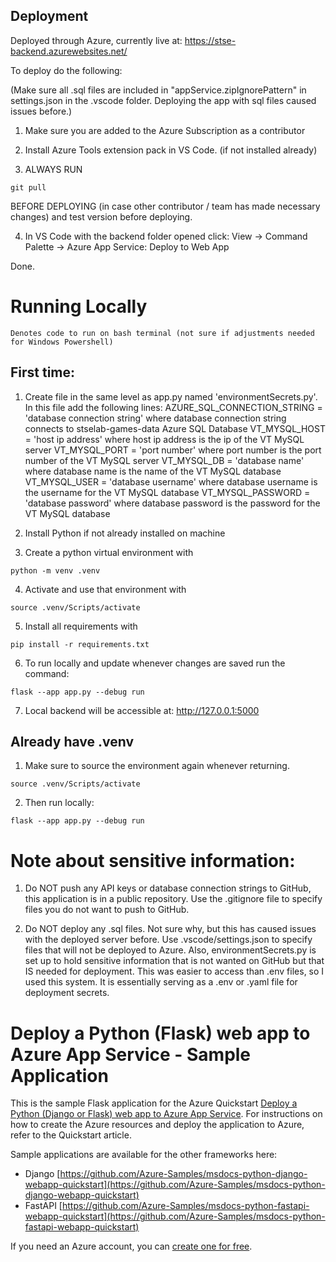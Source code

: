 ## Deployment
Deployed through Azure, currently live at:
https://stse-backend.azurewebsites.net/

To deploy do the following:

(Make sure all .sql files are included in "appService.zipIgnorePattern" in settings.json in the .vscode folder. 
Deploying the app with sql files caused issues before.)

1) Make sure you are added to the Azure Subscription as a contributor

2) Install Azure Tools extension pack in VS Code. (if not installed already)

3) ALWAYS RUN
```
git pull
```
BEFORE DEPLOYING (in case other contributor / team has made necessary changes) and test version before deploying. 

4) In VS Code with the backend folder opened click:
    View -> Command Palette -> Azure App Service: Deploy to Web App

Done.

# Running Locally

```
Denotes code to run on bash terminal (not sure if adjustments needed for Windows Powershell)
```

## First time:
1) Create file in the same level as app.py named 'environmentSecrets.py'.
In this file add the following lines: 
AZURE_SQL_CONNECTION_STRING = 'database connection string'
    where database connection string connects to stselab-games-data Azure SQL Database
VT_MYSQL_HOST = 'host ip address'
    where host ip address is the ip of the VT MySQL server
VT_MYSQL_PORT = 'port number'
    where port number is the port number of the VT MySQL server
VT_MYSQL_DB = 'database name'
    where database name is the name of the VT MySQL database
VT_MYSQL_USER = 'database username'
    where database username is the username for the VT MySQL database
VT_MYSQL_PASSWORD = 'database password'
    where database password is the password for the VT MySQL database

2) Install Python if not already installed on machine

3) Create a python virtual environment with
```
python -m venv .venv
```

4) Activate and use that environment with
```
source .venv/Scripts/activate
```

5) Install all requirements with 
```
pip install -r requirements.txt
```

6) To run locally and update whenever changes are saved run the command:
```
flask --app app.py --debug run
```

7) Local backend will be accessible at:
http://127.0.0.1:5000


## Already have .venv
1) Make sure to source the environment again whenever returning.
```
source .venv/Scripts/activate
```

2) Then run locally:
```
flask --app app.py --debug run
```

# Note about sensitive information:

1) Do NOT push any API keys or database connection strings to GitHub, this application is in a public repository. 
Use the .gitignore file to specify files you do not want to push to GitHub.

2) Do NOT deploy any .sql files. Not sure why, but this has caused issues with the deployed server before. 
Use .vscode/settings.json to specify files that will not be deployed to Azure. Also, environmentSecrets.py is set up 
to hold sensitive information that is not wanted on GitHub but that IS needed for deployment. This was easier to access than
.env files, so I used this system. It is essentially serving as a .env or .yaml file for deployment secrets.

# Deploy a Python (Flask) web app to Azure App Service - Sample Application

This is the sample Flask application for the Azure Quickstart [Deploy a Python (Django or Flask) web app to Azure App Service](https://docs.microsoft.com/en-us/azure/app-service/quickstart-python). For instructions on how to create the Azure resources and deploy the application to Azure, refer to the Quickstart article.

Sample applications are available for the other frameworks here:

* Django [https://github.com/Azure-Samples/msdocs-python-django-webapp-quickstart](https://github.com/Azure-Samples/msdocs-python-django-webapp-quickstart)
* FastAPI [https://github.com/Azure-Samples/msdocs-python-fastapi-webapp-quickstart](https://github.com/Azure-Samples/msdocs-python-fastapi-webapp-quickstart)

If you need an Azure account, you can [create one for free](https://azure.microsoft.com/en-us/free/).
